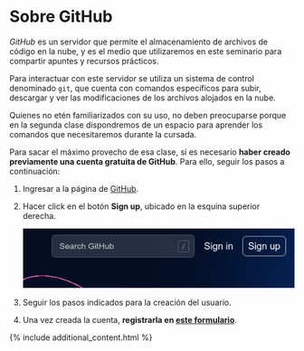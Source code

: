 # Sobre GitHub

_GitHub_ es un servidor que permite el almacenamiento de archivos de código en la nube, y es el medio que utilizaremos en este seminario para compartir apuntes y recursos prácticos.

Para interactuar con este servidor se utiliza un sistema de control denominado `git`, que cuenta con comandos específicos para subir, descargar y ver las modificaciones de los archivos alojados en la nube.

Quienes no etén familiarizados con su uso, no deben preocuparse porque en la segunda clase dispondremos de un espacio para aprender los comandos que necesitaremos durante la cursada.

Para sacar el máximo provecho de esa clase, sí es necesario **haber creado previamente una cuenta gratuita de GitHub**. Para ello, seguir los pasos a continuación:

1. Ingresar a la página de [GitHub](https://github.com/).
2. Hacer click en el botón **Sign up**, ubicado en la esquina superior derecha.

    ![alt text](./github-user-images/github-signup.png)

3. Seguir los pasos indicados para la creación del usuario.
4. Una vez creada la cuenta, **registrarla en [este formulario](https://docs.google.com/forms/d/1n2bzV5ghGGa_Q1bIZLDpxXT-Dpjf5rMhVuNf6GpwoNw/edit)**.

{% include additional_content.html %}